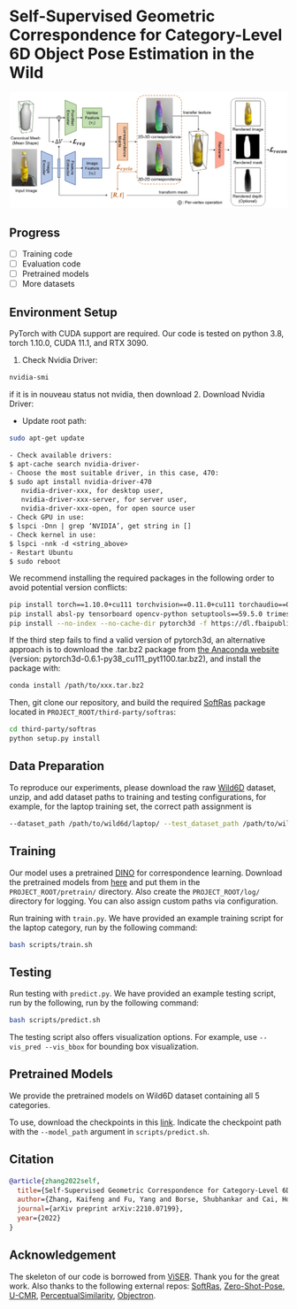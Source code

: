 # Self-Supervised Geometric Correspondence for Category-Level 6D Object Pose Estimation in the Wild

![method.jpg](assets/method.jpg)

## Progress

- [ ] Training code
- [ ] Evaluation code
- [ ] Pretrained models
- [ ] More datasets

## Environment Setup

PyTorch with CUDA support are required. Our code is tested on python 3.8, torch 1.10.0, CUDA 11.1, and RTX 3090.

1. Check Nvidia Driver:
```sh
nvidia-smi
```
if it is in nouveau status not nvidia, then download
2. Download Nvidia Driver: 
- Update root path: 
```sh
sudo apt-get update
```
    - Check available drivers: 
    $ apt-cache search nvidia-driver-
    - Choose the most suitable driver, in this case, 470: 
    $ sudo apt install nvidia-driver-470
       nvidia-driver-xxx, for desktop user,
       nvidia-driver-xxx-server, for server user,
       nvidia-driver-xxx-open, for open source user
    - Check GPU in use: 
    $ lspci -Dnn | grep ‘NVIDIA’, get string in []
    - Check kernel in use: 
    $ lspci -nnk -d <string_above>
    - Restart Ubuntu
    $ sudo reboot

We recommend installing the required packages in the following order to avoid potential version conflicts:
```sh
pip install torch==1.10.0+cu111 torchvision==0.11.0+cu111 torchaudio==0.10.0 -f https://download.pytorch.org/whl/torch_stable.html
pip install absl-py tensorboard opencv-python setuptools==59.5.0 trimesh kornia fvcore iopath matplotlib wandb scikit-learn scipy
pip install --no-index --no-cache-dir pytorch3d -f https://dl.fbaipublicfiles.com/pytorch3d/packaging/wheels/py38_cu111_pyt1100/download.html
```
If the third step fails to find a valid version of pytorch3d, an alternative approach is to download the .tar.bz2 package from [the Anaconda website](https://anaconda.org/pytorch3d/pytorch3d/files?sort=length&sort_order=desc&page=1) (version: pytorch3d-0.6.1-py38_cu111_pyt1100.tar.bz2), and install the package with:
```sh
conda install /path/to/xxx.tar.bz2
```
Then, git clone our repository, and build the required [SoftRas](https://github.com/ShichenLiu/SoftRas) package located in ```PROJECT_ROOT/third-party/softras```:
```sh
cd third-party/softras
python setup.py install
```

## Data Preparation

To reproduce our experiments, please download the raw [Wild6D](https://github.com/OasisYang/Wild6D) dataset, unzip, and add dataset paths to training and testing configurations, for example, for the laptop training set, the correct path assignment is 
```sh
--dataset_path /path/to/wild6d/laptop/ --test_dataset_path /path/to/wild6d/test_set/laptop/
```

## Training
Our model uses a pretrained [DINO](https://github.com/facebookresearch/dino) for correspondence learning. Download the pretrained models from [here](https://drive.google.com/drive/folders/1MOeWKoHoBK9GH6jJ-BZPvD9rj9xQdWux?usp=share_link) and put them in the `PROJECT_ROOT/pretrain/` directory. Also create the ```PROJECT_ROOT/log/``` directory for logging. You can also assign custom paths via configuration.

Run training with ```train.py```. We have provided an example training script for the laptop category, run by the following command:
```sh
bash scripts/train.sh
```

## Testing
Run testing with ```predict.py```. We have provided an example testing script, run by the following, run by the following command:
```sh
bash scripts/predict.sh
```
The testing script also offers visualization options. For example, use ```--vis_pred --vis_bbox``` for bounding box visualization.

## Pretrained Models

We provide the pretrained models on Wild6D dataset containing all 5 categories. 

To use, download the checkpoints in this [link](https://drive.google.com/drive/folders/1m9JwibSun0GTHRcfHoVLBLmPc3DWqy0Q?usp=share_link). Indicate the checkpoint path with the ```--model_path``` argument in ```scripts/predict.sh```. 

## Citation

```bibtex
@article{zhang2022self,
  title={Self-Supervised Geometric Correspondence for Category-Level 6D Object Pose Estimation in the Wild},
  author={Zhang, Kaifeng and Fu, Yang and Borse, Shubhankar and Cai, Hong and Porikli, Fatih and Wang, Xiaolong},
  journal={arXiv preprint arXiv:2210.07199},
  year={2022}
}
```

## Acknowledgement

The skeleton of our code is borrowed from [ViSER](https://github.com/gengshan-y/viser-release/). Thank you for the great work.
Also thanks to the following external repos: [SoftRas](https://github.com/ShichenLiu/SoftRas), [Zero-Shot-Pose](https://github.com/applied-ai-lab/zero-shot-pose/), [U-CMR](https://github.com/shubham-goel/ucmr), [PerceptualSimilarity](https://github.com/richzhang/PerceptualSimilarity), [Objectron](https://github.com/google-research-datasets/Objectron).


